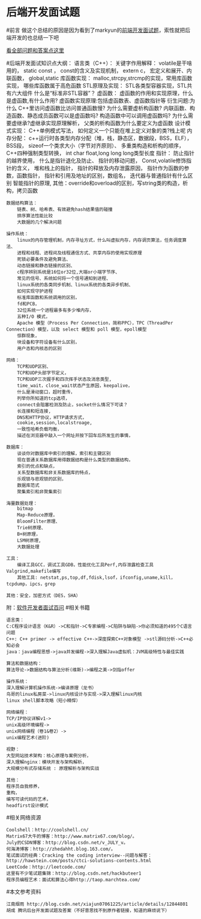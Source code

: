 后端开发面试题
===================

#前言
做这个总结的原因是因为看到了markyun的[前端开发面试题](https://github.com/markyun/My-blog/tree/master/Front-end-Developer-Questions)，索性就把后端开发的也总结一下吧

[看全部问题和答案点这里](https://github.com/Tangxuguo/software-developer-questions/blob/master/answers.md)


#后端开发面试知识点大纲：
	语言类（C++）：
		关键字作用解释：
			volatile是干啥用的，
			static const ，
			const的含义及实现机制，
			extern c，
			宏定义和展开、内联函数，
			global,static
		库函数实现：
			malloc,strcpy,strcmp的实现，常用库函数实现，
			哪些库函数属于高危函数
		STL原理及实现：
			STL各类型容器实现，STL共有六大组件
			什么是“标准非STL容器”？
		虚函数：
			虚函数的作用和实现原理，什么是虚函数,有什么作用? 
			虚函数实现原理:包括虚函数表、虚函数指针等 
			衍生问题:为什么 C++里访问虚函数比访问普通函数慢? 
			为什么需要虚析构函数?
			内联函数、构造函数、静态成员函数可以是虚函数吗?
			构造函数中可以调用虚函数吗?
			为什么需要虚继承?虚继承实现原理解析，
			父类的析构函数为什么要定义为虚函数
		设计模式实现：
			C++单例模式写法，
			如何定义一个只能在堆上定义对象的类?栈上呢
		内存分配：
			c++运行时各类型内存分配（堆，栈，静态区，数据段，BSS，ELF），BSS段，
			sizeof一个类求大小（字节对齐原则）、
			多重类构造和析构的顺序，C++四种强制类型转换，
			int char float,long long long类型长度
		指针：
			防止指针的越界使用，
			什么是指针退化及防止、
			指针的移动问题，
			Const,volatile修饰指针的含义，
			堆和栈上的指针，
			指针的释放及内存泄露原因，
			指针作为函数的参数，函数指针，
			指针和引用及地址的区别，数组名，
			迭代器与普通指针有什么区别
			智能指针的原理,
		其他：override和overload的区别，写string类的构造，析构，拷贝函数
		
	数据结构算法：
		链表、树、哈希表、有效避免hash结果值的碰撞
		排序算法性能比较
		大数据的几个解决问题
		
	操作系统：
		linux的内存管理机制，内存寻址方式，什么叫虚拟内存，内存调页算法，任务调度算法、
		进程和线程、进程间及线程通信方式、共享内存的使用实现原理
		死锁必要条件及避免算法、
		动态链接和静态链接的区别、
		c程序辨别系统是16位or32位,大端or小端字节序、
		常见的信号、系统如何将一个信号通知到进程、
		linux系统的各类同步机制、linux系统的各类异步机制、
		如何实现守护进程
		标准库函数和系统调用的区别，
		fd和PCB，
		32位系统一个进程最多有多少堆内存，
		五种I/O 模式，
		Apache 模型（Process Per Connection，简称PPC），TPC（ThreadPer Connection）模型，以及 select 模型和 poll 模型，epoll模型
		惊群现象，
		块设备和字符设备有什么区别，
		用户态和内核态的区别
		
	网络：
		TCP和UDP区别、
		TCP和UDP头部字节定义，
		TCP和UDP三次握手和四次挥手状态及消息类型,
		time_wait，close_wait状态产生原因，keepalive，
		什么是滑动窗口，超时重传，
		列举你所知道的tcp选项，
		connect会阻塞检测及防止，socket什么情况下可读？
		长连接和短连接, 
		DNS和HTTP协议，HTTP请求方式，
		cookie,session,localstroage,
		一致性哈希负载均衡，
		描述在浏览器中敲入一个网址并按下回车后所发生的事情，
		
	数据库：
		谈谈你对数据库中索引的理解，索引和主键区别
		现在普通关系数据库用得数据结构是什么类型的数据结构，
		索引的优点和缺点，
		关系型数据库和非关系数据库的特点，
		乐观锁与悲观锁的区别，
		数据库范式
		聚集索引和非聚集索引
	
	海量数据处理：
		bitmap
		Map-Reduce原理，
		BloomFilter原理、
		Trie树原理、
		B+树原理，
		LSM树原理,
		大数据处理
	
	工具：
		编译工具GCC，调试工具GDB，性能优化工具Perf,内存泄露检查工具Valgrind,makefile编写
		其他工具: netstat,ps,top,df,fdisk,lsof，ifconfig,uname,kill，tcpdump，ipcs，grep
	
	其他：安全，加密方式（DES，SHA）
	
附：[软件开发者面试百问](http://blog.csdn.net/programmer_editor/article/details/4004408)
#相关书籍

	语言类：
	C:C程序设计语言（K&R）->C和指针->C专家编程->C陷阱与缺陷->你必须知道的495个C语言问题
	C++: C++ primer -> effective C++->深度探索C++对象模型 ->stl源码分析->C++必知必会
	java：java编程思想->java并发编程->深入理解Java虚拟机：JVM高级特性与最佳实践
	 
	算法和数据结构：
	算法导论->数据结构与算法分析(维斯)->编程之美->剑指offer
	 
	操作系统：
	深入理解计算机操作系统->编译原理（龙书）
	鸟哥的linux私房菜->linux内核设计与实现->深入理解linux内核
	linux shell脚本攻略（短小精悍）
	
	网络编程： 
	TCP/IP协议详解v1->
	unix高级环境编程->
	unix网络编程（卷1&卷2）->
	unix编程艺术(进阶)
	
	视野：
	大型网站技术架构：核心原理与案例分析，
	深入理解nginx：模块开发与架构解析，
	大规模分布式存储系统 : 原理解析与架构实战
	
	其他：
	程序员自我修养，
	重构，
	编写可读代码的艺术，
	headfirst设计模式
	
#相关网络资源

	Coolshell：http://coolshell.cn/
	Matrix67大牛的博客：http://www.matrix67.com/blog/。
	July的CSDN博客：http://blog.csdn.net/v_JULY_v。
	何海涛博客：http://zhedahht.blog.163.com/。
	笔试面试的经典：Cracking the coding interview--问题与解答：
	http://hawstein.com/posts/ctci-solutions-contents.html
	LeetCode：http://leetcode.com/
	这里有不少笔试题集锦：http://blog.csdn.net/hackbuteer1
	程序员编程艺术：面试和算法心得http://taop.marchtea.com/
	
	
	
#本文参考资料
	
	江南烟雨 http://blog.csdn.net/xiajun07061225/article/details/12844801
	胡成 腾讯后台开发面试题及答案（不好意思找不到原作者链接，知道的麻烦说下）
	


